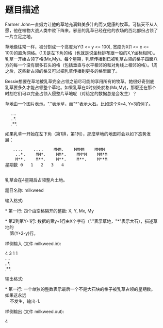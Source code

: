 # 题目描述


<p>
Farmer John一直努力让他的草地充满鲜美多汁的而又健康的牧草。可惜天不从人愿，他在植物大战人类中败下阵来。邪恶的乳草已经在他的农场的西北部份占领了一片立足之地。
</p>
<p>
草地像往常一样，被分割成一个高度为Y(1 &lt;= y &lt;= 100), 宽度为X(1 &lt;= x &lt;= 100)的直角网格。(1,1)是左下角的格（也就是说坐标排布跟一般的X,Y坐标相同）。乳草一开始占领了格(Mx,My)。每个星期，乳草传播到已被乳草占领的格子四面八方的每一个没有很多石头的格（包括垂直与水平相邻的和对角线上相邻的格）。1周之后，这些新占领的格又可以把乳草传播到更多的格里面了。
</p>
<p>
Bessie想要在草地被乳草完全占领之前尽可能的享用所有的牧草。她很好奇到底乳草要多久才能占领整个草地。如果乳草在0时刻处於格(Mx,My)，那麼还在那个时刻它们可以完全占领入侵整片草地呢（对给定的数据总是会发生）？
</p>
<p>
草地由一个图片表示。&#34;.&#34;表示草，而&#34;*&#34;表示大石。比如这个X=4, Y=3的例子。
</p>
<p>
     ....<br/>
     ..*.<br/>
     .**.
</p>
<p>
如果乳草一开始在左下角（第1排，第1列），那麼草地的地图将会以如下态势发展：
</p>
<pre>	....	....	MMM.	MMMM	MMMM
	..*.	MM*.	MM*.	MM*M	MM*M
	M**.	M**.	M**.	M**.	M**M
星期数	0	1	2	3	4

</pre>
<p>
乳草会在4星期后占领整片土地。
</p>
<p>
题目名称: milkweed
</p>
<p>
输入格式:
</p>
<p>
* 第一行: 四个由空格隔开的整数: X, Y, Mx, My
</p>
<p>
* 第2到第Y+1行: 数据的第y+1行由X个字符（&#34;.&#34;表示草地，&#34;*&#34;表示大石），描述草地的<br/>
    第(Y+2-y)行。
</p>
<p>
样例输入 (文件 milkweed.in):
</p>
<p>
4 3 1 1<br/>
....<br/>
..*.<br/>
.**.
</p>
<p>
输出格式:
</p>
<p>
* 第一行: 一个单独的整数表示最后一个不是大石块的格子被乳草占领的星期数。如果这永远<br/>
    不发生，输出-1.
</p>
<p>
样例输出 (文件 milkweed.out):
</p>
<p>
4
</p>

